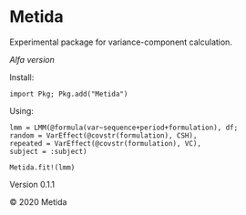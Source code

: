 # Metida

Experimental package for variance-component calculation.

*Alfa version*

Install:

```
import Pkg; Pkg.add("Metida")
```

Using:

```
lmm = LMM(@formula(var~sequence+period+formulation), df;
random = VarEffect(@covstr(formulation), CSH),
repeated = VarEffect(@covstr(formulation), VC),
subject = :subject)

Metida.fit!(lmm)
```

Version 0.1.1

© 2020 Metida
